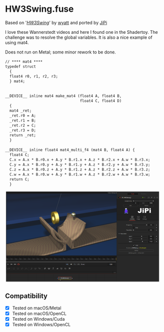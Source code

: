 HW3Swing.fuse
====================

Based on '_[HW3Swing](https://www.shadertoy.com/view/wslGz7)_' by [wyatt](https://www.shadertoy.com/user/wyatt) and ported by [JiPi](../../Site/Profiles/JiPi.md)

I love these Wannerstedt videos and here I found one in the Shadertoy. The challenge was to resolve the global variables. It is also a nice example of using mat4.

Does not run on Metal; some minor rework to be done.

```
// **** mat4 ****
typedef struct
  {
  float4 r0, r1, r2, r3;
  } mat4;


__DEVICE__ inline mat4 make_mat4 (float4 A, float4 B,
                                  float4 C, float4 D)
  {
  mat4 _ret;
  _ret.r0 = A;
  _ret.r1 = B;
  _ret.r2 = C;
  _ret.r3 = D;
  return _ret;
  }

__DEVICE__ inline float4 mat4_multi_f4 (mat4 B, float4 A) {
  float4 C;
  C.x = A.x * B.r0.x + A.y * B.r1.x + A.z * B.r2.x + A.w * B.r3.x;
  C.y = A.x * B.r0.y + A.y * B.r1.y + A.z * B.r2.y + A.w * B.r3.y;
  C.z = A.x * B.r0.z + A.y * B.r1.z + A.z * B.r2.z + A.w * B.r3.z;
  C.w = A.x * B.r0.w + A.y * B.r1.w + A.z * B.r2.w + A.w * B.r3.w;
  return C;
  }
```

[![HW3Swing](HW3Swing.png "HW3Swing.fuse in DaVinci Resolve")](HW3Swing.fuse)


## Compatibility
- [x] Tested on macOS/Metal
- [x] Tested on macOS/OpenCL
- [x] Tested on Windows/Cuda
- [x] Tested on Windows/OpenCL
